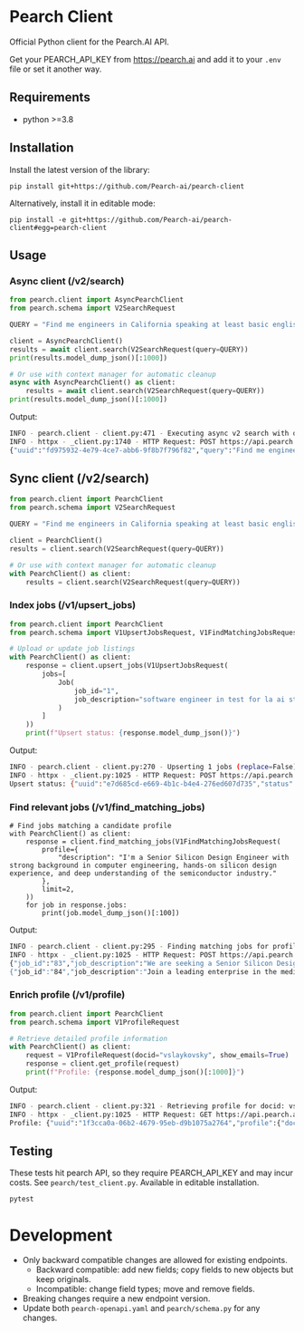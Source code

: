 # Pearch Client

Official Python client for the Pearch.AI API.

Get your PEARCH_API_KEY from https://pearch.ai and add it to your `.env` file or set it another way.

## Requirements

- python >=3.8

## Installation

Install the latest version of the library:
```
pip install git+https://github.com/Pearch-ai/pearch-client
```

Alternatively, install it in editable mode:
```
pip install -e git+https://github.com/Pearch-ai/pearch-client#egg=pearch-client
```


## Usage


### Async client (/v2/search)

```python
from pearch.client import AsyncPearchClient
from pearch.schema import V2SearchRequest

QUERY = "Find me engineers in California speaking at least basic english working in software industry with experience at FAANG with 2+ years of experience and at least 500 followers and at least BS degree"

client = AsyncPearchClient()
results = await client.search(V2SearchRequest(query=QUERY))
print(results.model_dump_json()[:1000])
```

```python
# Or use with context manager for automatic cleanup
async with AsyncPearchClient() as client:
    results = await client.search(V2SearchRequest(query=QUERY))
print(results.model_dump_json()[:1000])
```

Output:
```bash
INFO - pearch.client - client.py:471 - Executing async v2 search with query: Find me engineers in California speaking at least basic english working in software industry with experience at FAANG with 2+ years of experience and at least 500 followers and at least BS degree
INFO - httpx - _client.py:1740 - HTTP Request: POST https://api.pearch.ai/v2/search "HTTP/1.1 200 OK"
{"uuid":"fd975932-4e79-4ce7-abb6-9f8b7f796f82","query":"Find me engineers in California speaking at least basic english working in software industry with experience at FAANG with 2+ years of experience and at least 500 followers and at least BS degree","user":"dev@dev.co","created_at":1755424260.2801638,"duration":6.51,"status":"Done","total_estimate":80,"credits_remaining":42,"search_results":[{"docid":"po-lung-chen-59a07127","profile":{"docid":"po-lung-chen-59a07127","linkedin_slug":"po-lung-chen-59a07127","first_name":"Po-lung","middle_name":null,"last_name":"Chen","picture_url":"https://media.licdn.com/dms/image/v2/C5603AQFjOXfIJWTpGw/profile-displayphoto-shrink_200_200/profile-displayphoto-shrink_200_200/0/1617665624267?e=2147483647&v=beta&t=1eYMjqT6cuU4vLAvTxsnXU2bJdW4bkn9Mj7JJJedHkE","title":"Software Engineering Manager at Instagram","summary":"A full-stack Software Engineering tech-leading and managing role in Facebook. I'm passionate about observing and facing various flows i
```

## Sync client (/v2/search)

```python
from pearch.client import PearchClient
from pearch.schema import V2SearchRequest

QUERY = "Find me engineers in California speaking at least basic english working in software industry with experience at FAANG with 2+ years of experience and at least 500 followers and at least BS degree"

client = PearchClient()
results = client.search(V2SearchRequest(query=QUERY))
```

```python
# Or use with context manager for automatic cleanup
with PearchClient() as client:
    results = client.search(V2SearchRequest(query=QUERY))
```

### Index jobs (/v1/upsert_jobs)

```python
from pearch.client import PearchClient
from pearch.schema import V1UpsertJobsRequest, V1FindMatchingJobsRequest, Job

# Upload or update job listings
with PearchClient() as client:
    response = client.upsert_jobs(V1UpsertJobsRequest(
        jobs=[
            Job(
                job_id="1",
                job_description="software engineer in test for la ai startup",
            )
        ]
    ))
    print(f"Upsert status: {response.model_dump_json()}")
```
Output:
```bash
INFO - pearch.client - client.py:270 - Upserting 1 jobs (replace=False)
INFO - httpx - _client.py:1025 - HTTP Request: POST https://api.pearch.ai/v1/upsert_jobs "HTTP/1.1 200 OK"
Upsert status: {"uuid":"e7d685cd-e669-4b1c-b4e4-276ed607d735","status":"success","processed_count":1}
```

### Find relevant jobs (/v1/find_matching_jobs)
```
# Find jobs matching a candidate profile  
with PearchClient() as client:
    response = client.find_matching_jobs(V1FindMatchingJobsRequest(
        profile={
            "description": "I'm a Senior Silicon Design Engineer with strong background in computer engineering, hands-on silicon design experience, and deep understanding of the semiconductor industry."
        },
        limit=2,
    ))
    for job in response.jobs:
        print(job.model_dump_json()[:100])
```
Output:
```bash
INFO - pearch.client - client.py:295 - Finding matching jobs for profile (limit=2)
INFO - httpx - _client.py:1025 - HTTP Request: POST https://api.pearch.ai/v1/find_matching_jobs "HTTP/1.1 200 OK"
{"job_id":"83","job_description":"We are seeking a Senior Silicon Design Enginee
{"job_id":"84","job_description":"Join a leading enterprise in the medical imagi
```

### Enrich profile (/v1/profile)

```python
from pearch.client import PearchClient
from pearch.schema import V1ProfileRequest

# Retrieve detailed profile information
with PearchClient() as client:
    request = V1ProfileRequest(docid="vslaykovsky", show_emails=True)
    response = client.get_profile(request)
    print(f"Profile: {response.model_dump_json()[:1000]}")
```
Output:
```bash
INFO - pearch.client - client.py:321 - Retrieving profile for docid: vslaykovsky
INFO - httpx - _client.py:1025 - HTTP Request: GET https://api.pearch.ai/v1/profile?docid=vslaykovsky&high_freshness=false&show_emails=true&show_phone_numbers=false "HTTP/1.1 200 OK"
Profile: {"uuid":"1f3cca0a-06b2-4679-95eb-d9b1075a2764","profile":{"docid":"vslaykovsky","linkedin_slug":"vslaykovsky","first_name":"Vlad","middle_name":null,"last_name":"Sly","picture_url":"https://media.licdn.com/dms/image/v2/C4D03AQE9ZowG0kPs6A/profile-displayphoto-shrink_200_200/profile-displayphoto-shrink_200_200/0/1538525794823?e=2147483647&v=beta&t=hZOiV9Po50zLV9blRTbra2IfeXvSdkeuJyhFJ4rmr9k","title":"Machine Learning Researcher + Kaggle Grandmaster, top10","summary":"Machine Learning Researcher with extensive experience in industry. Fluent in Python, multiple years of experience building scalable backend systems in C/C++, Java and PHP.","gender":null,"is_decision_maker":1.0,"languages":[{"language":"English","proficiency":"C1"},{"language":"Russian","proficiency":"C2"}],"inferred_languages":[],"location":"Bristol, England, United Kingdom","is_top_universities":false,"is_opentowork":null,"is_hiring":null,"total_experience_years":22.0,"estimated_age":43.0,"expertise":["machine learning","
```

## Testing 

These tests hit pearch API, so they require PEARCH_API_KEY and may incur costs. See `pearch/test_client.py`. 
Available in editable installation. 

```
pytest
```

 
# Development

- Only backward compatible changes are allowed for existing endpoints.
  - Backward compatible: add new fields; copy fields to new objects but keep originals.
  - Incompatible: change field types; move and remove fields.
- Breaking changes require a new endpoint version.
- Update both `pearch-openapi.yaml` and `pearch/schema.py` for any changes.